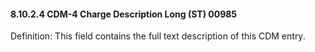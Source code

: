 #### 8.10.2.4 CDM-4 Charge Description Long (ST) 00985

Definition: This field contains the full text description of this CDM entry.
